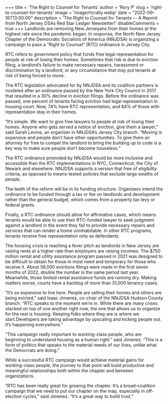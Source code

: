 +++
title = 'The Right to Counsel for Tenants'
author = 'Rory P'
slug = 'right-to-counsel-for-tenants'
image = 'image/rtcrally.webp'
date = "2022-09-16T13:00:00"
description = 'The Right to Counsel for Tenants -- A Reprint from North Jersey DSAs Red Star Ledger Newsletter!'
disableComments = true
+++
Landlords are removing New Jerseyans from their homes at the highest
rate since the pandemic began. In response, the North New Jersey Chapter
of the Democratic Socialists of America (NNJDSA) is organizing a campaign
to pass a “Right to Counsel” (RTC) ordinance in Jersey City.

RTC refers to government policy that funds free legal representation for 
people at risk of losing their homes. Sometimes that risk is due to eviction filing,
a landlord’s failure to make necessary repairs, harassment or discrimination
by a landlord, or any circumstance that may put tenants at risk of being forced
to move.

The RTC legislation advocated for by NNJDSA and its coalition partners is
modeled after an ordinance passed by the New York City Council in 2017
that resulted in a 30% decline in eviction filings. Before the ordinance was
passed, one percent of tenants facing eviction had legal representation
in housing court. Now, 74% have RTC representation, and 84% of those with
representation stay in their homes.

“It’s simple. We want to give free lawyers to people at risk of losing their
homes. Anyone who gets served a notice of eviction, give them a lawyer,” said Sarah Levine, an organizer in
NNJDSA’s Jersey City branch. “Moving is expensive and people don’t have other opportunities. 
To give them an attorney for free to compel the landlord to bring the building up to code is a key way to make sure people don’t become houseless.”

The RTC ordinance promoted by NNJDSA would be more inclusive and accessible than the RTC implementations in
NYC, Connecticut, the City of Newark and elsewhere. NNJDSA supports a version that free of eligibility criteria, as
opposed to means-tested policies that exclude large swaths of people.

The teeth of the reform will be in its funding structure. Organizers intend
the ordinance to be funded through a tax or fee on landlords and development rather than the general budget,
which comes from a property tax levy or federal grants.

Finally, a RTC ordinance should allow for affirmative cases, which means
tenants would be able to use their RTC-funded lawyer to seek judgment
against a landlord in the event they fail to provide necessary repairs and services 
that can render a home uninhabitable. In other RTC programs, tenants
receive free representation only as defendants.

The housing crisis is reaching a fever pitch as landlords in New Jersey are
raising rents at a higher rate than employers are raising incomes. The $750
million rental and utility assistance program passed in 2021 was designed to
be difficult to obtain for those in most need and temporary for those who receive it. About 58,000 evictions filings
were made in the first seven months of 2022, double the number is the same period last year. 
Meanwhile, those limited rental assistance funds are running dry. Making matters worse, courts
have a backlog of more than 31,000 tenancy cases.

“It’s so expensive to live here. People are selling their homes and others are
being evicted,” said Isaac Jimenez, co-chair of the NNJDSA Hudson County
branch. “RTC speaks to the moment we’re in. While there are many crises
stacked on top of one another right now, the one that allows us to organize for the rest is housing. Keeping
folks where they are is where we start.Developers are taking advantage by upscaling and kicking people out. It’s
happening everywhere.”

“This campaign really important to working-class people, who are beginning to understand 
housing as a human right.” said Jimenez. “This is a form of politics that speaks to the 
material needs of our lives, unlike what the Democrats are doing.”

While a successful RTC campaign would achieve material gains for working-class people, the journey to that
point will build productive and meaningful relationships both within the
chapter and between organizations.

“RTC has been really great for growing the chapter. It’s a broad-coalition campaign that we need to put our chapter
on the map, especially in off-election cycles,” said Jimenez. “It’s a great way to build trust.”
